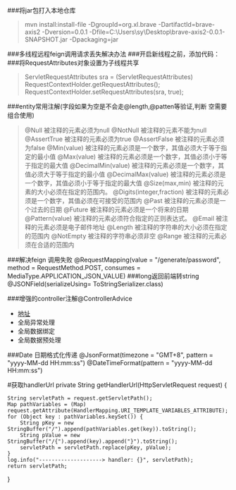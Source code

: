 ###将jar包打入本地仓库
>mvn install:install-file -DgroupId=org.xl.brave   -DartifactId=brave-axis2 -Dversion=0.0.1  -Dfile=C:\Users\sy\Desktop\brave-axis2-0.0.1-SNAPSHOT.jar    -Dpackaging=jar

###多线程远程feign调用请求丢失解决办法
###开启新线程之前，添加代码：
###将RequestAttributes对象设置为子线程共享
>ServletRequestAttributes sra = (ServletRequestAttributes) RequestContextHolder.getRequestAttributes();
RequestContextHolder.setRequestAttributes(sra, true);

###entity常用注解(字段如果为空是不会走@length,@patten等验证,判断 空需要组合使用)
>@Null  被注释的元素必须为null
@NotNull  被注释的元素不能为null
@AssertTrue  被注释的元素必须为true
@AssertFalse  被注释的元素必须为false
@Min(value)  被注释的元素必须是一个数字，其值必须大于等于指定的最小值
@Max(value)  被注释的元素必须是一个数字，其值必须小于等于指定的最大值
@DecimalMin(value)  被注释的元素必须是一个数字，其值必须大于等于指定的最小值
@DecimalMax(value)  被注释的元素必须是一个数字，其值必须小于等于指定的最大值
@Size(max,min)  被注释的元素的大小必须在指定的范围内。
@Digits(integer,fraction)  被注释的元素必须是一个数字，其值必须在可接受的范围内
@Past  被注释的元素必须是一个过去的日期
@Future  被注释的元素必须是一个将来的日期
@Pattern(value) 被注释的元素必须符合指定的正则表达式。
@Email 被注释的元素必须是电子邮件地址
@Length 被注释的字符串的大小必须在指定的范围内
@NotEmpty  被注释的字符串必须非空
@Range  被注释的元素必须在合适的范围内

###解决feign 调用失败
@RequestMapping(value = "/generate/password", method = RequestMethod.POST, consumes = MediaType.APPLICATION_JSON_VALUE)
###long返回前端转string
@JSONField(serializeUsing= ToStringSerializer.class)

###增强的controller注解@ControllerAdvice
* [地址](https://www.cnblogs.com/lenve/p/10748453.html)
* 全局异常处理
* 全局数据绑定
* 全局数据预处理

###Date 日期格式化传递
@JsonFormat(timezone = "GMT+8", pattern = "yyyy-MM-dd HH:mm:ss")
@DateTimeFormat(pattern = "yyyy-MM-dd HH:mm:ss")

#获取handlerUrl
private String getHandlerUrl(HttpServletRequest request) {

    String servletPath = request.getServletPath();
    Map pathVariables = (Map)            request.getAttribute(HandlerMapping.URI_TEMPLATE_VARIABLES_ATTRIBUTE);
    for (Object key : pathVariables.keySet()) {
        String pKey = new StringBuffer("/").append(pathVariables.get(key)).toString();
        String pValue = new StringBuffer("/{").append(key).append("}").toString();
        servletPath = servletPath.replace(pKey, pValue);
    }
    log.info("--------------------> handler: {}", servletPath);
    return servletPath;
}